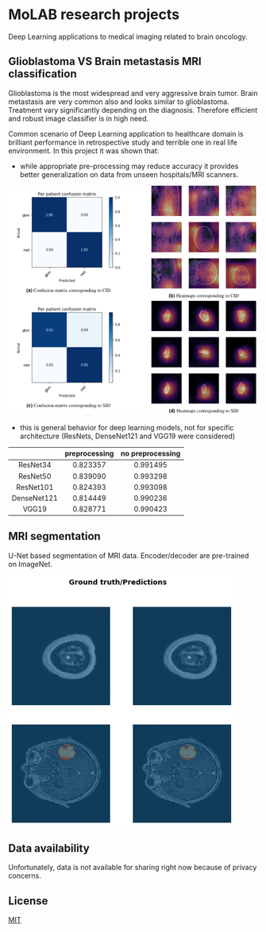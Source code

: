 # MoLAB research projects

Deep Learning applications to medical imaging related to brain oncology.

## Glioblastoma VS Brain metastasis MRI classification
Glioblastoma is the most widespread and very aggressive brain tumor. Brain metastasis are very common also and looks similar to glioblastoma. Treatment vary significantly depending on the diagnosis. Therefore efficient and robust image classifier is in high need.


Common scenario of Deep Learning application to healthcare domain is brilliant performance in retrospective study and terrible one in real life environment. In this project it was shown that:

* while appropriate pre-processing may reduce accuracy it provides better generalization on data from unseen hospitals/MRI scanners.

![](img/readme.png)

* this is general behavior for deep learning models, not for specific architecture (ResNets, DenseNet121 and VGG19 were considered)


|          |preprocessing|no preprocessing|
|:---:|:---:|:---:|
| ResNet34 |0.823357|0.991495|
| ResNet50 |0.839090|0.993298|
|ResNet101|0.824393|0.993098|
|DenseNet121|0.814449|0.990236|
|VGG19|0.828771|0.990423|

## MRI segmentation

U-Net based segmentation of MRI data. Encoder/decoder are pre-trained on ImageNet.

![](img/segmentation.png)

## Data availability

Unfortunately, data is not available for sharing right now because of privacy concerns.

## License
[MIT](https://choosealicense.com/licenses/mit/)